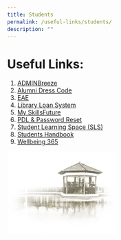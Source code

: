 ```yaml
---
title: Students
permalink: /useful-links/students/
description: ""
---
```

# **Useful Links:**

1. [ADMINBreeze](https://cchy.adminbreeze.com/)
2. [Alumni Dress Code](/our-community/Chung-Cheng-Family/chung-cheng-high-school-yishun-alumni)
3. [EAE](https://eae.polytechnic.edu.sg/eaeStudIns/menu.jsp)
4. [Library Loan System](https://schoolibrary.moe.edu.sg/chungchenghighyishun)
5. [My SkillsFuture](https://www.myskillsfuture.gov.sg/content/student/en/secondary.html)
6. [PDL & Password Reset](/our-curriculum/academic-development/department/information-communication-technology)
7. [Student Learning Space (SLS)](https://vle.learning.moe.edu.sg/login)
8. [Students Handbook](/files/CCHY%20E-Handbook.pdf)
9. [Wellbeing 365](/our-curriculum/student-development/wellbeing-365)



<img src="/images/pavilion.png" 
     style="width:50%">